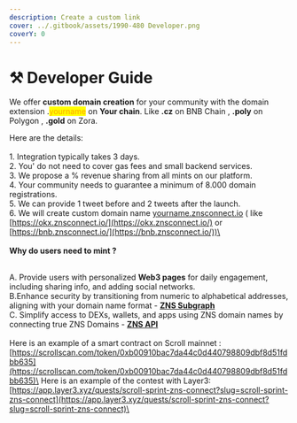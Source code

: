 ```yaml
---
description: Create a custom link
cover: ../.gitbook/assets/1990-480 Developer.png
coverY: 0
---
```


# ⚒️ Developer Guide

We offer **custom domain creation** for your community with the domain extension .<mark style="color:orange;">yourname</mark> on **Your chain**.  Like **.cz** on BNB Chain , **.poly** on Polygon , **.gold** on Zora.&#x20;

Here are the details:\
\
1\. Integration typically takes 3 days.\
2\. You' do not need to cover gas fees and small backend services.\
3\. We propose a % revenue sharing from all mints on our platform.\
4\. Your community needs to guarantee a minimum of 8.000 domain registrations.\
5\. We can provide 1 tweet before and 2 tweets after the launch.\
6\. We will create custom domain name [yourname.znsconnect.io](https://web.telegram.org/a/yourname.znsconnect.io) ( like [https://okx.znsconnect.io/](https://okx.znsconnect.io/) or [https://bnb.znsconnect.io/](https://bnb.znsconnect.io/))\
\
\
**Why do users need to mint ?**

\
A. Provide users with personalized **Web3 pages** for daily engagement, including sharing info, and adding social networks.\
B.Enhance security by transitioning from numeric to alphabetical addresses, aligning with your domain name format - [**ZNS Subgraph**](https://docs.znsconnect.io/technical-documentation/zns-connect-subgraph)\
C. Simplify access to DEXs, wallets, and apps using ZNS domain names by connecting true ZNS Domains - [**ZNS API**](https://docs.znsconnect.io/technical-documentation/rest-api)\
\
Here is an example of a smart contract on Scroll mainnet : [https://scrollscan.com/token/0xb00910bac7da44c0d440798809dbf8d51fdbb635](https://scrollscan.com/token/0xb00910bac7da44c0d440798809dbf8d51fdbb635)\
Here is an example of the contest with Layer3: [https://app.layer3.xyz/quests/scroll-sprint-zns-connect?slug=scroll-sprint-zns-connect](https://app.layer3.xyz/quests/scroll-sprint-zns-connect?slug=scroll-sprint-zns-connect)\

